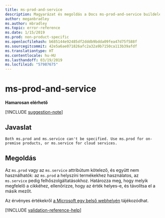 ```yaml
---
title: ms-prod-and-service
description: Magyarázat és megoldás a Docs ms-prod-and-service buildelési problémájára
author: meganbradley
ms.author: mbradley
ms.topic: error-reference
ms.date: 1/15/2019
ms.prod: non-product-specific
ms.openlocfilehash: b685144e92485df2dddb9bdda09fea47d75f588f
ms.sourcegitcommit: 42e5a6ae071826afc2a32a9b7150ca113b39afdf
ms.translationtype: HT
ms.contentlocale: hu-HU
ms.lasthandoff: 03/19/2019
ms.locfileid: "57987675"
---
```

# <a name="ms-prod-and-service"></a>ms-prod-and-service

**Hamarosan elérhető**

[!INCLUDE [suggestion-note](includes/suggestion-note.md)]

## <a name="suggestion"></a>Javaslat

`Both ms.prod and ms.service can't be specified. Use ms.prod for on-premise products, or ms.service for cloud services.`

## <a name="resolution"></a>Megoldás

Az `ms.prod` vagy az `ms.service` attribútum kötelező, és együtt nem használhatók: az `ms.prod` a helyszíni termékekhez használatos, az `ms.service` pedig felhőszolgáltatásokhoz. Határozza meg, hogy melyik megfelelő a cikkéhez, ellenőrizze, hogy az érték helyes-e, és távolítsa el a másik mezőt.

Az érvényes értékekről [a Microsoft egy belső webhelyén](https://docsmetadatatool.azurewebsites.net/allowlists) tájékozódhat.

<!--make sure to add this file to your includes folder and verify the path-->
[!INCLUDE [validation-reference-help](includes/validation-reference-help.md)]
